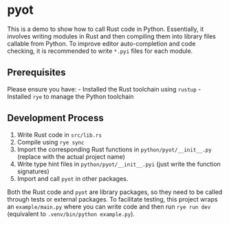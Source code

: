 # pyot

This is a demo to show how to call Rust code in Python. Essentially, it involves writing modules in Rust and then compiling them into library files callable from Python. To improve editor auto-completion and code checking, it is recommended to write `*.pyi` files for each module.

## Prerequisites

Please ensure you have:
    - Installed the Rust toolchain using `rustup`
    - Installed `rye` to manage the Python toolchain

## Development Process

1. Write Rust code in `src/lib.rs`
2. Compile using `rye sync`
3. Import the corresponding Rust functions in `python/pyot/__init__.py` (replace <pyot> with the actual project name)
4. Write type hint files in `python/pyot/__init__.pyi` (just write the function signatures)
5. Import and call `pyot` in other packages.

Both the Rust code and `pyot` are library packages, so they need to be called through tests or external packages. To facilitate testing, this project wraps an `example/main.py` where you can write code and then run `rye run dev` (equivalent to `.venv/bin/python example.py`).